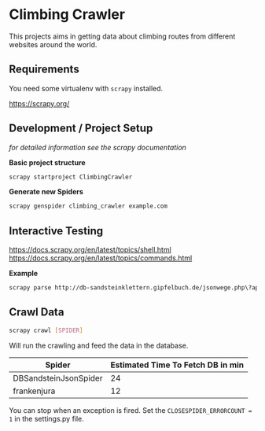 # Climbing Crawler

This projects aims in getting data about climbing routes from different websites around the world.

## Requirements

You need some virtualenv with `scrapy` installed.

https://scrapy.org/

## Development / Project Setup

_for detailed information see the scrapy documentation_

**Basic project structure**

```bash
scrapy startproject ClimbingCrawler
```

**Generate new Spiders**

```bash
scrapy genspider climbing_crawler example.com
```

## Interactive Testing

https://docs.scrapy.org/en/latest/topics/shell.html
https://docs.scrapy.org/en/latest/topics/commands.html

**Example**

```bash
scrapy parse http://db-sandsteinklettern.gipfelbuch.de/jsonwege.php\?app\=yacguide\&sektorid\=326 --spider=DBSandsteinJsonSpider -c parse_routes --meta='{"summit":"326"}'
```

## Crawl Data

```bash
scrapy crawl [SPIDER]
```

Will run the crawling and feed the data in the database.

| Spider                | Estimated Time To Fetch DB in min |
| --------------------- | --------------------------------- |
| DBSandsteinJsonSpider | 24                                |
| frankenjura           | 12                                |

You can stop when an exception is fired. Set the `CLOSESPIDER_ERRORCOUNT = 1` in the settings.py file.

